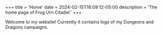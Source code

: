 +++
title = 'Home'
date = 2024-02-15T18:09:12-05:00
description = 'The home page of Frog Urn Citadel.'
+++

Welcome to my website! Currently it contains logs of my Dungeons and Dragons campaigns.
